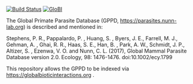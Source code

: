 [![Build Status](https://travis-ci.org/globalbioticinteractions/global-primate-parasite-database.svg)](https://travis-ci.org/globalbioticinteractions/global-primate-parasite-database) [![GloBI](http://api.globalbioticinteractions.org/interaction.svg?accordingTo=globi:globalbioticinteractions/global-primate-parasite-database)](http://globalbioticinteractions.org/?accordingTo=globi:globalbioticinteractions/global-primate-parasite-database) 

The Global Primate Parasite Database (GPPD, https://parasites.nunn-lab.org) is described and mentioned in: 

Stephens, P. R., Pappalardo, P. , Huang, S. , Byers, J. E., Farrell, M. J., Gehman, A. , Ghai, R. R., Haas, S. E., Han, B. , Park, A. W., Schmidt, J. P., Altizer, S. , Ezenwa, V. O. and Nunn, C. L. (2017), Global Mammal Parasite Database version 2.0. Ecology, 98: 1476-1476. doi:10.1002/ecy.1799 

This repository allows the GPPD to be indexed via https://globalbioticinteractions.org . 

